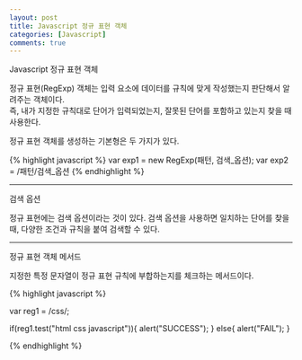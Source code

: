 ```yaml
---
layout: post
title: Javascript 정규 표현 객체
categories: [Javascript]
comments: true
---
```


Javascript 정규 표현 객체

정규 표현(RegExp) 객체는 입력 요소에 데이터를 규칙에 맞게 작성했는지 판단해서 알려주는 객체이다.  
즉, 내가 지정한 규칙대로 단어가 입력되었는지, 잘못된 단어를 포함하고 있는지 찾을 때 사용한다.

정규 표현 객체를 생성하는 기본형은 두 가지가 있다.

{% highlight javascript %}
var exp1 = new RegExp(패턴, 검색_옵션);
var exp2 = /패턴/검색_옵션
{% endhighlight %}

-------------

검색 옵션

정규 표현에는 검색 옵션이라는 것이 있다. 검색 옵션을 사용하면 일치하는 단어를 찾을 때, 다양한 조건과 규칙을 붙여 검색할 수 있다.

-------------

정규 표현 객체 메서드

지정한 특정 문자열이 정규 표현 규칙에 부합하는지를 체크하는 메서드이다.

{% highlight javascript %}

var reg1 = /css/;

if(reg1.test("html css javascript")){
    alert("SUCCESS");
}
else{
    alert("FAIL");
}

{% endhighlight %}
































